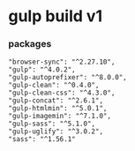 # gulp build v1
### packages
    "browser-sync": "^2.27.10",
    "gulp": "^4.0.2",
    "gulp-autoprefixer": "^8.0.0",
    "gulp-clean": "^0.4.0",
    "gulp-clean-css": "^4.3.0",
    "gulp-concat": "^2.6.1",
    "gulp-htmlmin": "^5.0.1",
    "gulp-imagemin": "^7.1.0",
    "gulp-sass": "^5.1.0",
    "gulp-uglify": "^3.0.2",
    "sass": "^1.56.1"